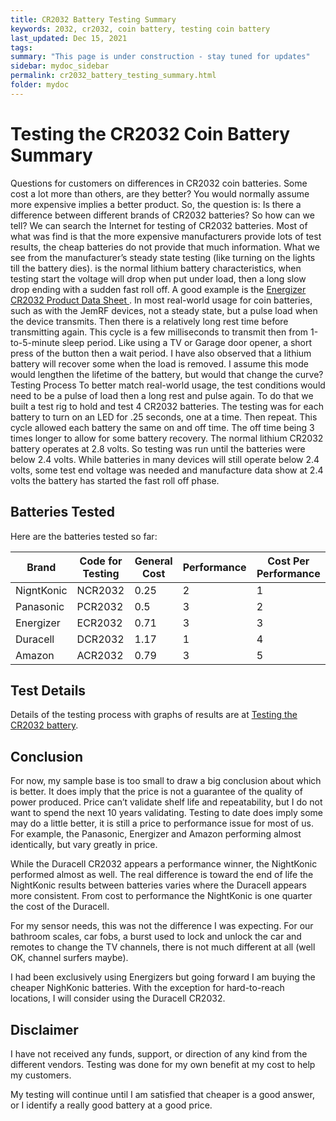```yaml
---
title: CR2032 Battery Testing Summary
keywords: 2032, cr2032, coin battery, testing coin battery
last_updated: Dec 15, 2021
tags:
summary: "This page is under construction - stay tuned for updates"
sidebar: mydoc_sidebar
permalink: cr2032_battery_testing_summary.html
folder: mydoc
---
```

# Testing the CR2032 Coin Battery Summary
Questions for customers on differences in CR2032 coin batteries.  Some cost a lot more than others, are they better? You would normally assume more expensive implies a better product. So, the question is: Is there a difference between different brands of CR2032 batteries?
So how can we tell?
We can search the Internet for testing of CR2032 batteries. Most of what was find is that the more expensive manufacturers provide lots of test results, the cheap batteries do not provide that much information. What we see from the manufacturer’s steady state testing (like turning on the lights till the battery dies). is the normal lithium battery characteristics, when testing start the voltage will drop when put under load, then a long slow drop ending with a sudden fast roll off. A good example is the [Energizer CR2032 Product Data Sheet ](https://data.energizer.com/pdfs/cr2032.pdf).
In most real-world usage for coin batteries, such as with the JemRF devices, not a steady state, but a pulse load when the device transmits. Then there is a relatively long rest time before transmitting again. This cycle is a few milliseconds to transmit then from 1-to-5-minute sleep period. Like using a TV or Garage door opener, a short press of the button then a wait period.
I have also observed that a lithium battery will recover some when the load is removed. I assume this mode would lengthen the lifetime of the battery, but would that change the curve?
Testing Process
To better match real-world usage, the test conditions would need to be a pulse of load then a long rest and pulse again. To do that we built a test rig to hold and test 4 CR2032 batteries. The testing was for each battery to turn on an LED for .25 seconds, one at a time. Then repeat.  This cycle allowed each battery the same on and off time.  The off time being 3 times longer to allow for some battery recovery.
The normal lithium CR2032 battery operates at 2.8 volts. So testing was run until the batteries were below 2.4 volts.  While batteries in many devices will still operate below 2.4 volts, some test end voltage was needed and manufacture data show at 2.4 volts the battery has started the fast roll off phase.
## Batteries Tested
Here are the batteries tested so far:

|Brand	|Code for Testing	|General Cost	|Performance	|Cost Per Performance|
|-------|-------------------|---------------|---------------|-----------|
|NigntKonic	|NCR2032	|0.25	|2	|1|
|Panasonic	|PCR2032	|0.5	|3	|2|
|Energizer	|ECR2032	|0.71	|3	|3|
|Duracell	|DCR2032	|1.17	|1	|4|
|Amazon	|ACR2032	|0.79	|3  |5|

## Test Details
Details of the testing process with graphs of results are at [Testing the CR2032 battery](../cr2032_battery_testing).
## Conclusion
For now, my sample base is too small to draw a big conclusion about which is better. It does imply that the price is not a guarantee of the quality of power produced. Price can’t validate shelf life and repeatability, but I do not want to spend the next 10 years validating.
Testing to date does imply some may do a little better, it is still a price to performance issue for most of us.  For example, the Panasonic, Energizer and Amazon performing almost identically, but vary greatly in price.

While the Duracell CR2032 appears a performance winner, the NightKonic performed almost as well.  The real difference is toward the end of life the NightKonic results between batteries varies where the Duracell appears more consistent. From cost to performance the NightKonic is one quarter the cost of the Duracell.

For my sensor needs, this was not the difference I was expecting. For our bathroom scales, car fobs, a burst used to lock and unlock the car and remotes to change the TV channels, there is not much different at all (well OK, channel surfers maybe).

I had been exclusively using Energizers but going forward I am buying the cheaper NighKonic batteries. With the exception for hard-to-reach locations, I will consider using the Duracell CR2032.

## Disclaimer
I have not received any funds, support, or direction of any kind from the different vendors. Testing was done for my own benefit at my cost to help my customers.

My testing will continue until I am satisfied that cheaper is a good answer, or I identify a really good battery at a good price.
